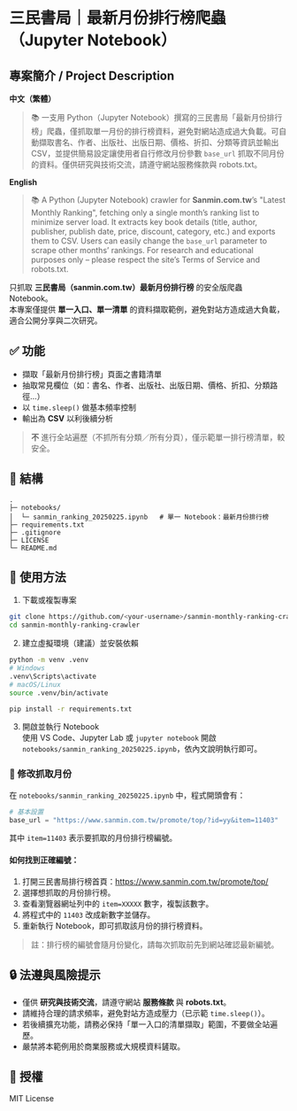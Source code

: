 # 三民書局｜最新月份排行榜爬蟲（Jupyter Notebook）

## 專案簡介 / Project Description

**中文（繁體）**  
> 📚 一支用 Python（Jupyter Notebook）撰寫的三民書局「最新月份排行榜」爬蟲，僅抓取單一月份的排行榜資料，避免對網站造成過大負載。可自動擷取書名、作者、出版社、出版日期、價格、折扣、分類等資訊並輸出 CSV，並提供簡易設定讓使用者自行修改月份參數 `base_url` 抓取不同月份的資料。僅供研究與技術交流，請遵守網站服務條款與 robots.txt。  

**English**  
> 📚 A Python (Jupyter Notebook) crawler for **Sanmin.com.tw**’s "Latest Monthly Ranking", fetching only a single month’s ranking list to minimize server load. It extracts key book details (title, author, publisher, publish date, price, discount, category, etc.) and exports them to CSV. Users can easily change the `base_url` parameter to scrape other months’ rankings. For research and educational purposes only – please respect the site’s Terms of Service and robots.txt.  


只抓取 **三民書局（sanmin.com.tw）最新月份排行榜** 的安全版爬蟲 Notebook。  
本專案僅提供 **單一入口、單一清單** 的資料擷取範例，避免對站方造成過大負載，適合公開分享與二次研究。

## ✅ 功能
- 擷取「最新月份排行榜」頁面之書籍清單
- 抽取常見欄位（如：書名、作者、出版社、出版日期、價格、折扣、分類路徑…）
- 以 `time.sleep()` 做基本頻率控制
- 輸出為 **CSV** 以利後續分析

> **不** 進行全站遍歷（不抓所有分類／所有分頁），僅示範單一排行榜清單，較安全。

## 📁 結構
```
.
├─ notebooks/
│  └─ sanmin_ranking_20250225.ipynb   # 單一 Notebook：最新月份排行榜
├─ requirements.txt
├─ .gitignore
├─ LICENSE
└─ README.md
```

## 🚀 使用方法
1) 下載或複製專案
```bash
git clone https://github.com/<your-username>/sanmin-monthly-ranking-crawler.git
cd sanmin-monthly-ranking-crawler
```
2) 建立虛擬環境（建議）並安裝依賴
```bash
python -m venv .venv
# Windows
.venv\Scripts\activate
# macOS/Linux
source .venv/bin/activate

pip install -r requirements.txt
```
3) 開啟並執行 Notebook  
使用 VS Code、Jupyter Lab 或 `jupyter notebook` 開啟 `notebooks/sanmin_ranking_20250225.ipynb`，依內文說明執行即可。


### 📅 修改抓取月份
在 `notebooks/sanmin_ranking_20250225.ipynb` 中，程式開頭會有：
```python
# 基本設置
base_url = "https://www.sanmin.com.tw/promote/top/?id=yy&item=11403"
```
其中 `item=11403` 表示要抓取的月份排行榜編號。

#### 如何找到正確編號：
1. 打開三民書局排行榜首頁：https://www.sanmin.com.tw/promote/top/
2. 選擇想抓取的月份排行榜。
3. 查看瀏覽器網址列中的 `item=XXXXX` 數字，複製該數字。
4. 將程式中的 `11403` 改成新數字並儲存。
5. 重新執行 Notebook，即可抓取該月份的排行榜資料。

> 註：排行榜的編號會隨月份變化，請每次抓取前先到網站確認最新編號。


## 🔒 法遵與風險提示
- 僅供 **研究與技術交流**，請遵守網站 **服務條款** 與 **robots.txt**。  
- 請維持合理的請求頻率，避免對站方造成壓力（已示範 `time.sleep()`）。  
- 若後續擴充功能，請務必保持「單一入口的清單擷取」範圍，不要做全站遍歷。  
- 嚴禁將本範例用於商業服務或大規模資料鏟取。

## 📝 授權
MIT License
